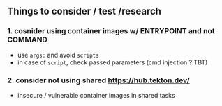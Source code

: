 ## Things to consider / test /research

### 1. cosnider using container images w/ ENTRYPOINT and not COMMAND
- use  `args:` and avoid `scripts`
- in case of `script`, check passed parameters (cmd injection ?  TBT)

### 2. consider not using shared https://hub.tekton.dev/
- insecure / vulnerable container images in shared tasks
